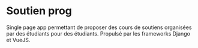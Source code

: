 # Soutien prog

Single page app permettant de proposer des cours de soutiens organisées par des étudiants pour des étudiants. Propulsé par les frameworks Django et VueJS.
